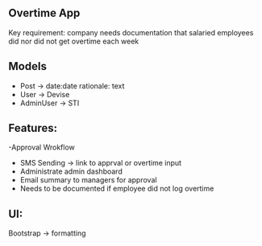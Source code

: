 ## Overtime App

Key requirement: company needs documentation that salaried employees did nor did not get overtime each week

## Models
- Post -> date:date rationale: text
- User -> Devise 
- AdminUser -> STI

## Features:
-Approval Wrokflow
- SMS Sending -> link to apprval or overtime input
- Administrate admin dashboard
- Email summary to managers for approval
- Needs to be documented if employee did not log overtime

## UI:
Bootstrap -> formatting